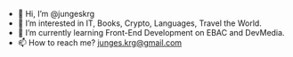 - 👋 Hi, I’m @jungeskrg
- 👀 I’m interested in IT, Books, Crypto, Languages, Travel the World.
- 🌱 I’m currently learning Front-End Development on EBAC and DevMedia.
- 📫 How to reach me? junges.krg@gmail.com

<!---
jungeskrg/jungeskrg is a ✨ special ✨ repository because its `README.md` (this file) appears on your GitHub profile.
You can click the Preview link to take a look at your changes.
--->

